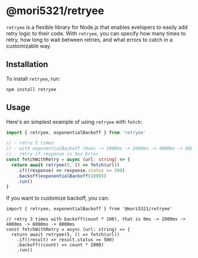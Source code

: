 # @mori5321/retryee
`retryee` is a flexible library for Node.js that enables evelopers to easily add retry logic to their code.
With `retryee`, you can specify how many times to retry, how long to wait between retries, and what errors to catch in a customizable way. 

## Installation
To install `retryee`, run:

```
npm install retryee
```

## Usage
Here's an simplest example of using `retryee` with `fetch`:

```typescript
import { retryee, exponentialBackoff } from 'retryee'

// - retry 5 times
// - with exponentialBackoff (0sec -> 1000ms -> 2000ms -> 4000ms -> 8000ms)
// - retry if response is 5xx Error
const fetchWithRetry = async (url: string) => {
  return await retryee(5, () => fetch(url))
    .if((response) => response.status >= 500)
    .backoff(exponentialBackoff(1000))
    .run()
}
```

If you want to customize backoff, you can:
```
import { retryee, exponentialBackoff } from '@mori5321/retryee'

// retry 3 times with backoff(count * 100), that is 0ms -> 2000ms -> 4000ms -> 6000ms -> 8000ms
const fetchWithRetry = async (url: string) => {
  return await retryee(5, () => fetch(url))
    .if((result) => result.status >= 500)
    .backoff((count) => count * 2000)
    .run()
```
